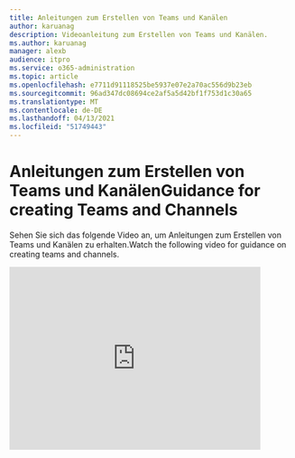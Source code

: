 ```yaml
---
title: Anleitungen zum Erstellen von Teams und Kanälen
author: karuanag
description: Videoanleitung zum Erstellen von Teams und Kanälen.
ms.author: karuanag
manager: alexb
audience: itpro
ms.service: o365-administration
ms.topic: article
ms.openlocfilehash: e7711d91118525be5937e07e2a70ac556d9b23eb
ms.sourcegitcommit: 96ad347dc08694ce2af5a5d42bf1f753d1c30a65
ms.translationtype: MT
ms.contentlocale: de-DE
ms.lasthandoff: 04/13/2021
ms.locfileid: "51749443"
---
```

# <a name="guidance-for-creating-teams-and-channels"></a><span data-ttu-id="85ccb-103">Anleitungen zum Erstellen von Teams und Kanälen</span><span class="sxs-lookup"><span data-stu-id="85ccb-103">Guidance for creating Teams and Channels</span></span>
<span data-ttu-id="85ccb-104">Sehen Sie sich das folgende Video an, um Anleitungen zum Erstellen von Teams und Kanälen zu erhalten.</span><span class="sxs-lookup"><span data-stu-id="85ccb-104">Watch the following video for guidance on creating teams and channels.</span></span>
<iframe width="445" height="324" src="https://www.youtube.com/embed/hjJWtoaRJeE?rel=0" frameborder="0" allow="autoplay; encrypted-media" allowfullscreen></iframe>
